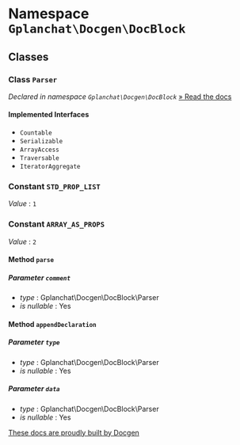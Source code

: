 Namespace `Gplanchat\Docgen\DocBlock`
==========



## Classes

### Class `Parser`

_Declared in namespace `Gplanchat\Docgen\DocBlock`_ [» Read the docs](Gplanchat-Docgen-DocBlock.md#class-parser)



#### Implemented Interfaces

* `Countable`
* `Serializable`
* `ArrayAccess`
* `Traversable`
* `IteratorAggregate`


### Constant `STD_PROP_LIST`

*Value* : `1`



### Constant `ARRAY_AS_PROPS`

*Value* : `2`





#### Method `parse`



##### Parameter `comment`


* *type* : Gplanchat\Docgen\DocBlock\Parser
* *is nullable* : Yes


#### Method `appendDeclaration`



##### Parameter `type`


* *type* : Gplanchat\Docgen\DocBlock\Parser
* *is nullable* : Yes


##### Parameter `data`


* *type* : Gplanchat\Docgen\DocBlock\Parser
* *is nullable* : Yes






[These docs are proudly built by Docgen](https://github.com/gplanchat/php-docgen)
